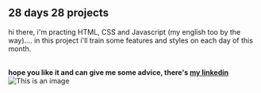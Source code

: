 ## 28 days 28 projects


hi there, i'm practing HTML, CSS and Javascript (my english too by the way).... in this project i'll train some features and styles on each day of this month.
<br></br>

**hope you like it and can give me some advice,  there's  [my linkedin](https://www.linkedin.com/in/sarawwx/)** 
![This is an image](https://i.imgur.com/o2HQhrj.gif)
